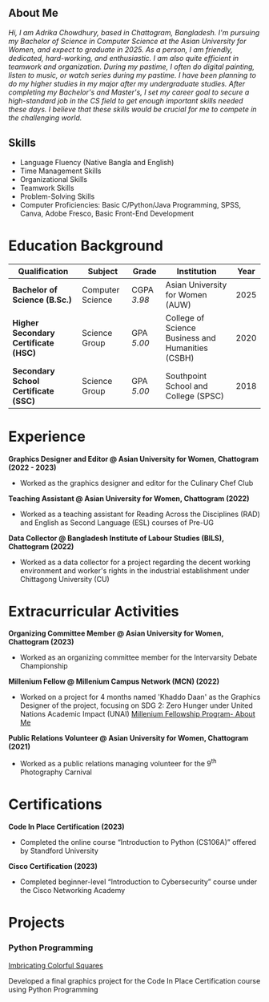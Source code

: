 ## About Me
_Hi, I am Adrika Chowdhury, based in Chattogram, Bangladesh. I'm pursuing my Bachelor of Science in Computer Science at the Asian University for Women, and expect to graduate in 2025. As a person, I am friendly, dedicated, hard-working, and enthusiastic. I am also quite efficient in teamwork and organization. During my pastime, I often do digital painting, listen to music, or watch series during my pastime. I have been planning to do my higher studies in my major after my undergraduate studies. After completing my Bachelor's and Master's, I set my career goal to secure a high-standard job in the CS field to get enough important skills needed these days. I believe that these skills would be crucial for me to compete in the challenging world._

## Skills 
- Language Fluency (Native Bangla and English)
- Time Management Skills
- Organizational Skills
- Teamwork Skills
- Problem-Solving Skills
- Computer Proficiencies: Basic C/Python/Java Programming, SPSS, Canva, Adobe Fresco, Basic Front-End Development

# Education Background
| Qualification | Subject | Grade | Institution | Year |
| ------------- | ------- | ----- | ----------- | ---- |
| **Bachelor of Science (B.Sc.)** | Computer Science | CGPA *3.98* | Asian University for Women (AUW) | 2025 |
| **Higher Secondary Certificate (HSC)** | Science Group | GPA *5.00* | College of Science Business and Humanities (CSBH) | 2020 |
| **Secondary School Certificate (SSC)** | Science Group | GPA *5.00* | Southpoint School and College (SPSC) | 2018 |

# Experience
**Graphics Designer and Editor @ Asian University for Women, Chattogram (2022 - 2023)**
- Worked as the graphics designer and editor for the Culinary Chef Club

**Teaching Assistant @ Asian University for Women, Chattogram (2022)**
- Worked as a teaching assistant for Reading Across the Disciplines (RAD) and English as Second Language (ESL) courses of Pre-UG

**Data Collector @ Bangladesh Institute of Labour Studies (BILS), Chattogram (2022)**
- Worked as a data collector for a project regarding the decent working environment and worker's rights in the industrial establishment under Chittagong University (CU)

# Extracurricular Activities
**Organizing Committee Member @ Asian University for Women, Chattogram (2023)**
- Worked as an organizing committee member for the Intervarsity Debate Championship

**Millenium Fellow @ Millenium Campus Network (MCN) (2022)**
- Worked on a project for 4 months named 'Khaddo Daan' as the Graphics Designer of the project, focusing on SDG 2: Zero Hunger under United Nations Academic Impact (UNAI)
[Millenium Fellowship Program- About Me](https://www.millenniumfellows.org/fellow/2022/asian-university/adrika-chowdhury)

**Public Relations Volunteer @ Asian University for Women, Chattogram (2021)**
- Worked as a public relations managing volunteer for the 9<sup>th</sup> Photography Carnival

# Certifications
**Code In Place Certification (2023)**
- Completed the online course “Introduction to Python (CS106A)” offered by Standford University

**Cisco Certification (2023)**
- Completed beginner-level “Introduction to Cybersecurity” course under the Cisco Networking Academy

# Projects
### Python Programming
[Imbricating Colorful Squares](https://codeinplace.stanford.edu/cip3/share/McylTlErjRhbrGLVtDCS)

Developed a final graphics project for the
Code In Place Certification course using Python Programming

